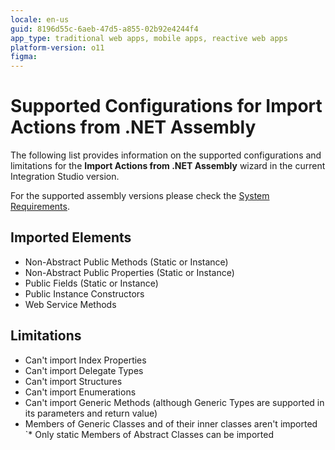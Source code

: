 ```yaml
---
locale: en-us
guid: 8196d55c-6aeb-47d5-a855-02b92e4244f4
app_type: traditional web apps, mobile apps, reactive web apps
platform-version: o11
figma:
---
```


# Supported Configurations for Import Actions from .NET Assembly

The following list provides information on the supported configurations and limitations for the **Import Actions from .NET Assembly** wizard in the current Integration Studio version.

For the supported assembly versions please check the [System Requirements](../../../setup-infra-platform/setup/system-requirements.md#integration-studio).  
  

## Imported Elements
*  Non-Abstract Public Methods (Static or Instance)
* Non-Abstract Public Properties (Static or Instance)
* Public Fields (Static or Instance)
* Public Instance Constructors
* Web Service Methods

## Limitations
* Can't import Index Properties
* Can't import Delegate Types
* Can't import Structures
* Can't import Enumerations
* Can't import Generic Methods (although Generic Types are supported in its parameters and return value)
* Members of Generic Classes and of their inner classes aren't imported
`* Only static Members of Abstract Classes can be imported

